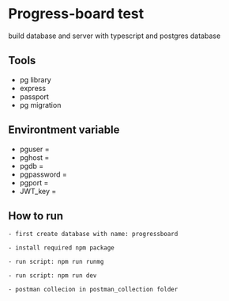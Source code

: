 # Progress-board test
build database and server with typescript and postgres database

## Tools

- pg library
- express
- passport
- pg migration

## Environtment variable
- pguser = 
- pghost = 
- pgdb = 
- pgpassword = 
- pgport = 
- JWT_key = 


## How to run

```
- first create database with name: progressboard

- install required npm package

- run script: npm run runmg

- run script: npm run dev

- postman collecion in postman_collection folder
```


